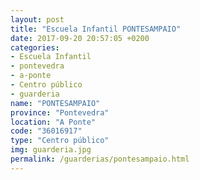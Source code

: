```yaml
---
layout: post
title: "Escuela Infantil PONTESAMPAIO"
date: 2017-09-20 20:57:05 +0200
categories:
- Escuela Infantil
- pontevedra
- a-ponte
- Centro público
- guarderia
name: "PONTESAMPAIO"
province: "Pontevedra"
location: "A Ponte"
code: "36016917"
type: "Centro público"
img: guarderia.jpg
permalink: /guarderias/pontesampaio.html
---
```

